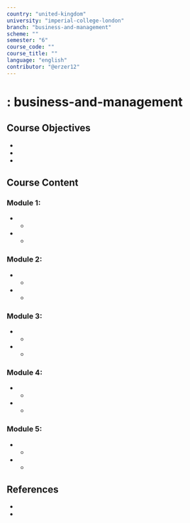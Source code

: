 ```yaml
---
country: "united-kingdom"
university: "imperial-college-london"
branch: "business-and-management"
scheme: ""
semester: "6"
course_code: ""
course_title: ""
language: "english"
contributor: "@erzer12"
---
```

# : business-and-management

## Course Objectives
* 
* 
* 

## Course Content
### Module 1: 
* 
  - 
* 
  - 

### Module 2: 
* 
  - 
* 
  - 

### Module 3: 
* 
  - 
* 
  - 

### Module 4: 
* 
  - 
* 
  - 

### Module 5: 
* 
  - 
* 
  - 

## References
* 
* 
